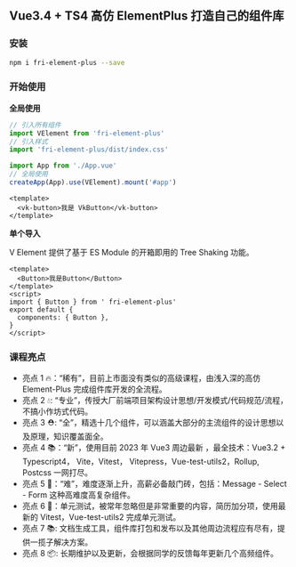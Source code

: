 ## Vue3.4 + TS4 高仿 ElementPlus 打造自己的组件库

### 安装

```bash
npm i fri-element-plus --save
```

### 开始使用

**全局使用**

```js
// 引入所有组件
import VElement from 'fri-element-plus'
// 引入样式
import 'fri-element-plus/dist/index.css'

import App from './App.vue'
// 全局使用
createApp(App).use(VElement).mount('#app')
```

```vue
<template>
  <vk-button>我是 VkButton</vk-button>
</template>
```

**单个导入**

V Element 提供了基于 ES Module 的开箱即用的 Tree Shaking 功能。

```vue
<template>
  <Button>我是Button</Button>
</template>
<script>
import { Button } from ' fri-element-plus'
export default {
  components: { Button },
}
</script>
```

### 课程亮点

- 亮点 1 🔥：“稀有”，目前上市面没有类似的高级课程，由浅入深的高仿 Element-Plus 完成组件库开发的全流程。
- 亮点 2 💧: “专业”，传授大厂前端项目架构设计思想/开发模式/代码规范/流程，不搞小作坊式代码。
- 亮点 3 ⛑️: “全”，精选十几个组件，可以涵盖大部分的主流组件的设计思想以及原理，知识覆盖面全。
- 亮点 4 📚：“新”，使用目前 2023 年 Vue3 周边最新 ，最全技术：Vue3.2 + Typescript4， Vite，Vitest， Vitepress，Vue-test-utils2，Rollup, Postcss 一网打尽。
- 亮点 5 🎉：“难”，难度逐渐上升，高薪必备敲门砖，包括：Message - Select - Form 这种高难度高复杂组件。
- 亮点 6 🌹：单元测试，被常年忽略但是非常重要的内容，简历加分项，使用最新的 Vitest，Vue-test-utils2 完成单元测试。
- 亮点 7 📚: 文档生成工具，组件库打包和发布以及其他周边流程应有尽有，提供一揽子解决方案。
- 亮点 8 📦: 长期维护以及更新，会根据同学的反馈每年更新几个高频组件。
